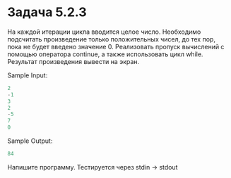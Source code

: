 # Задача 5.2.3

На каждой итерации цикла вводится целое число. Необходимо подсчитать произведение только положительных чисел, до тех пор, пока не будет введено значение 0. Реализовать пропуск вычислений с помощью оператора continue, а также использовать цикл while. Результат произведения вывести на экран.

Sample Input:

```python
2
-1
3
2
-5
7
0
```

Sample Output:

```python
84
```

Напишите программу. Тестируется через stdin → stdout
